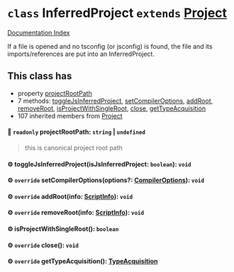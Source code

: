 # `class` InferredProject `extends` [Project](../class.Project/README.md)

[Documentation Index](../README.md)

If a file is opened and no tsconfig (or jsconfig) is found,
the file and its imports/references are put into an InferredProject.

## This class has

- property [projectRootPath](#-readonly-projectrootpath-string--undefined)
- 7 methods:
[toggleJsInferredProject](#-togglejsinferredprojectisjsinferredproject-boolean-void),
[setCompilerOptions](#-override-setcompileroptionsoptions-compileroptions-void),
[addRoot](#-override-addrootinfo-scriptinfo-void),
[removeRoot](#-override-removerootinfo-scriptinfo-void),
[isProjectWithSingleRoot](#-isprojectwithsingleroot-boolean),
[close](#-override-close-void),
[getTypeAcquisition](#-override-gettypeacquisition-typeacquisition)
- 107 inherited members from [Project](../class.Project/README.md)


#### 📄 `readonly` projectRootPath: `string` | `undefined`

> this is canonical project root path



#### ⚙ toggleJsInferredProject(isJsInferredProject: `boolean`): `void`



#### ⚙ `override` setCompilerOptions(options?: [CompilerOptions](../interface.CompilerOptions/README.md)): `void`



#### ⚙ `override` addRoot(info: [ScriptInfo](../class.ScriptInfo/README.md)): `void`



#### ⚙ `override` removeRoot(info: [ScriptInfo](../class.ScriptInfo/README.md)): `void`



#### ⚙ isProjectWithSingleRoot(): `boolean`



#### ⚙ `override` close(): `void`



#### ⚙ `override` getTypeAcquisition(): [TypeAcquisition](../interface.TypeAcquisition/README.md)



